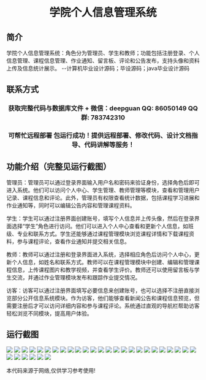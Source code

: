 <p><h1 align="center">学院个人信息管理系统</h1></p>

## 简介
学院个人信息管理系统：角色分为管理员、学生和教师；功能包括注册登录、个人信息管理、课程信息管理、作业通知、留言板、评论和公告发布，支持头像和资料上传及信息统计展示。    --计算机毕业设计源码；毕设源码；java毕业设计源码


## 联系方式
<p><h3 align="center">获取完整代码与数据库文件 + 微信：deepguan QQ: 86050149 QQ群: 783742310</h3></p>
<p><h3 align="center">可帮忙远程部署 包运行成功！提供远程部署、修改代码、设计文档指导、代码讲解等服务！</h3></p>

## 功能介绍（完整见运行截图）
管理员：管理员可以通过登录界面输入用户名和密码来验证身份，选择角色后即可进入系统。他们可以访问个人中心、学生管理、教师管理等模块，查看和管理用户记录、课程信息和评论。此外，管理员有权限查看统计数据，包括课程学习进展和作业通知等，同时可以编辑公告内容和管理课程资料。

学生：学生可以通过注册界面创建账号，填写个人信息并上传头像，然后在登录界面选择“学生”角色进行访问。他们可以进入个人中心查看和更新个人信息，如班级、专业和联系方式。学生还能够通过课程管理模块浏览课程详情和下载课程资料，参与课程评论，查看作业通知并提交相关信息。

教师：教师可以通过注册和登录界面进入系统，选择相应角色后访问个人中心，更新个人信息，如姓名和联系方式。教师可以在课程管理模块中创建、编辑和管理课程信息，上传课程图片和教学视频，并查看学生评价。教师还可以使用留言板与学生交流，并通过作业管理模块发布和跟踪作业提交情况。

访客：访客可以通过注册界面填写必要信息来创建账号，也可以选择不注册直接浏览部分公开信息系统模块。作为访客，他们能够查看新闻公告和课程信息预览，但需要注册后才可以访问详细内容和参与课程评论。系统通过直观的导航栏帮助访客轻松浏览不同模块，提高用户体验。


## 运行截图
![](img/001.jpg)
![](img/002.jpg)
![](img/003.jpg)
![](img/004.jpg)
![](img/005.jpg)
![](img/006.jpg)
![](img/007.jpg)
![](img/008.jpg)
![](img/009.jpg)
![](img/010.jpg)
![](img/011.jpg)
![](img/012.jpg)
![](img/013.jpg)
![](img/014.jpg)
![](img/015.jpg)
![](img/016.jpg)
![](img/017.jpg)
![](img/018.jpg)
![](img/019.jpg)
![](img/020.jpg)
![](img/021.jpg)
![](img/022.jpg)
![](img/023.jpg)
![](img/024.jpg)
![](img/025.jpg)
![](img/026.jpg)
![](img/027.jpg)
![](img/028.jpg)
![](img/029.jpg)
![](img/030.jpg)
![](img/031.jpg)

<p>本代码来源于网络,仅供学习参考使用!</p>
